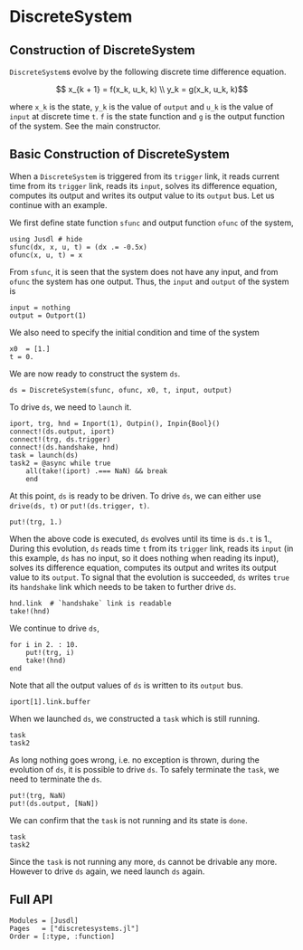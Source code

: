 # DiscreteSystem

## Construction of DiscreteSystem 
`DiscreteSystem`s evolve by the following discrete time difference equation.
```math 
    x_{k + 1} = f(x_k, u_k, k) \\
    y_k = g(x_k, u_k, k)
```
where ``x_k`` is the state, ``y_k`` is the value of `output` and ``u_k`` is the value of `input` at discrete time `t`. ``f`` is the state function and ``g`` is the output function of the system. See the main constructor.

## Basic Construction of DiscreteSystem
When a `DiscreteSystem` is triggered from its `trigger` link, it reads current time from its `trigger` link, reads its `input`, solves its difference equation, computes its output and writes its output value to its `output` bus. Let us continue with an example.

We first define state function `sfunc` and output function `ofunc` of the system,
```@repl discrete_system_ex 
using Jusdl # hide 
sfunc(dx, x, u, t) = (dx .= -0.5x)
ofunc(x, u, t) = x
```
From `sfunc`, it is seen that the system does not have any input, and from `ofunc` the system has one output. Thus, the `input` and `output` of the system is 
```@repl discrete_system_ex 
input = nothing 
output = Outport(1)
```
We also need to specify the initial condition and time of the system
```@repl discrete_system_ex 
x0  = [1.]
t = 0.
```
We are now ready to construct the system `ds`.
```@repl discrete_system_ex 
ds = DiscreteSystem(sfunc, ofunc, x0, t, input, output)
```
To drive `ds`, we need to `launch` it.
```@repl discrete_system_ex 
iport, trg, hnd = Inport(1), Outpin(), Inpin{Bool}()
connect!(ds.output, iport) 
connect!(trg, ds.trigger) 
connect!(ds.handshake, hnd)
task = launch(ds)
task2 = @async while true 
    all(take!(iport) .=== NaN) && break 
    end
```
At this point, `ds` is ready to be driven. To drive `ds`, we can either use `drive(ds, t)` or `put!(ds.trigger, t)`. 
```@repl discrete_system_ex 
put!(trg, 1.)
```
When the above code is executed, `ds` evolves until its time is `ds.t` is 1., During this evolution, `ds` reads time `t` from its `trigger` link, reads its `input` (in this example, `ds` has no input, so it does nothing when reading its input), solves its difference equation, computes its output and writes its output value to its `output`. To signal that the evolution is succeeded, `ds` writes `true` its `handshake` link which needs to be taken to further drive `ds`.
```@repl discrete_system_ex 
hnd.link  # `handshake` link is readable
take!(hnd)
```
We continue to drive `ds`,
```@repl discrete_system_ex 
for i in 2. : 10. 
    put!(trg, i)
    take!(hnd)
end
```
Note that all the output values of `ds` is written to its `output` bus.
```@repl discrete_system_ex
iport[1].link.buffer
```
When we launched `ds`, we constructed a `task` which is still running.
```@repl discrete_system_ex 
task
task2
```
As long nothing goes wrong, i.e. no exception is thrown, during the evolution of `ds`, it is possible to drive `ds`. To safely terminate the `task`, we need to terminate the `ds`. 
```@repl discrete_system_ex
put!(trg, NaN)
put!(ds.output, [NaN])
```
We can confirm that the `task` is not running and its state is `done`.
```@repl discrete_system_ex 
task
task2
```
Since the `task` is not running any more, `ds` cannot be drivable any more. However to drive `ds` again, we need launch `ds` again.

## Full API
```@autodocs
Modules = [Jusdl]
Pages   = ["discretesystems.jl"]
Order = [:type, :function]
```
